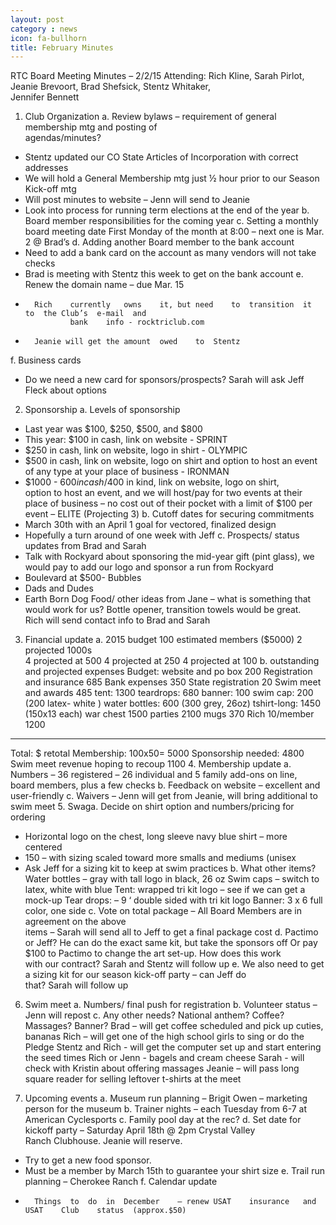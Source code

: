 ```yaml
---
layout: post
category : news
icon: fa-bullhorn
title: February Minutes
---
```

RTC	Board	Meeting	Minutes – 2/2/15
Attending:		Rich	Kline,	Sarah	Pirlot,	Jeanie	Brevoort,	Brad	Shefsick,	Stentz	Whitaker,	
									Jennifer	Bennett
 1. Club	Organization
 a. Review	bylaws	– requirement	of	general	membership	mtg	and	posting	of	
agendas/minutes?
 - Stentz	updated	our	CO	State	Articles	of	Incorporation	with	correct	
addresses
 - We	will	hold	a	General	Membership	mtg	just	½	hour	prior	to our
Season	Kick-off	mtg
 - Will	post	minutes	to	website	– Jenn will	send	to	Jeanie
 - Look	into	process	for	running	term	elections at	the	end	of	the	year
b. Board	member	responsibilities	for	the	coming	year
c. Setting	a	monthly	board	meeting	date
 First	Monday	of the	month	at	8:00	– next	one	is	Mar.	2 @	Brad’s
d. Adding	another	Board	member	to	the	bank	account
 - Need	to	add	a	bank	card	on	the	account as	many	vendors	will	not	take	
checks
 - Brad is	meeting	with	Stentz this	week	to	get	on	the	bank	account
 e. Renew	the	domain	name	– due	Mar.	15
-		Rich	currently	owns	it,	but	need	to	transition	it	to	the	Club’s	e-mail	and	
				bank	info - rocktriclub.com
-		Jeanie will	get	the	amount	owed	to	Stentz
 f. Business	cards
- Do	we	need	a	new	card	for	sponsors/prospects?		Sarah will	ask	Jeff
Fleck about	options
2. Sponsorship
a. Levels	of	sponsorship
- Last	year	was	$100,	$250,	$500,	and	$800
- This	year:		$100	in	cash,	link	on	website - SPRINT
- $250	in	cash,	link	on	website,	logo	in	shirt - OLYMPIC
- $500	in	cash,	link	on	website,	logo	on	shirt	and	option	to	host	an	event	
of	any	type	at	your	place	of	business - IRONMAN
- $1000	- $600	in	cash/$400	in	kind,	link	on	website,	logo	on	shirt,	
option	to	host	an	event,	and	we	will	host/pay	for	two	events	at	their	
place	of	business	– no	cost	out	of	their	pocket	with	a	limit	of	$100	per	
event – ELITE		(Projecting	3)
b. Cutoff	dates	for	securing	commitments
- March	30th	with	an	April	1	goal	for	vectored,	finalized	design
- Hopefully	a	turn	around	of	one	week with	Jeff
c. Prospects/	status	updates	from	Brad and	Sarah
- Talk	with	Rockyard	about	sponsoring	the	mid-year	gift (pint	glass),	
we	would	pay	to	add our	logo	and sponsor a	run	from	Rockyard
- Boulevard	at	$500- Bubbles
- Dads	and	Dudes
- Earth	Born	Dog	Food/	other	ideas	from	Jane – what	is	something	that	
would	work	for	us?		Bottle	opener,	transition	towels would	be	great.		
Rich will	send	contact	info	to	Brad and	Sarah
3. Financial	update
a. 2015	budget
100	estimated	members		($5000)
2	projected	1000s	
4	projected	at	500
4	projected	at	250
4	projected	at	100
b. outstanding	and	projected	expenses
Budget: website and po box 200
Registration and insurance 685
Bank expenses 350
State registration 20
Swim meet and awards 485
tent: 1300
teardrops: 680
banner: 100
swim cap: 200 (200 latex- white )
water bottles: 600 (300 grey, 26oz)
tshirt-long: 1450 (150x13 each)
war chest 1500
parties 2100
mugs 370
Rich 10/member 1200
_____
Total: $ retotal
Membership: 100x50= 5000
Sponsorship needed: 4800
Swim meet revenue hoping to recoup 1100
4. Membership	update
a. Numbers – 36	registered	– 26	individual	and	5	family	add-ons	on	line,	
board	members,	plus	a	few	checks
b. Feedback	on	website – excellent	and	user-friendly
c. Waivers – Jenn will	get	from	Jeanie,	will	bring	additional	to	swim	meet
5. Swaga. Decide	on	shirt	option	and	numbers/pricing	for	ordering
- Horizontal	logo	on	the	chest,	long	sleeve	navy	blue	shirt	– more	
centered
- 150	– with	sizing	scaled	toward more	smalls	and	mediums (unisex
- Ask	Jeff for	a	sizing	kit	to	keep	at	swim	practices
b. What	other	items?		
Water	bottles	– gray	with	tall	logo	in	black,	26	oz
Swim	caps	– switch	to	latex,	white with	blue
Tent:		wrapped	tri	kit	logo	– see	if	we	can	get	a	mock-up
Tear	drops:	– 9	‘	double	sided	with	tri	kit	logo
Banner:		3	x	6	full	color,	one	side
c. Vote	on	total	package – All	Board	Members	are	in	agreement	on	the	above	
items – Sarah will	send	all	to	Jeff	to	get	a	final	package cost
d. Pactimo	or	Jeff?		He	can	do	the	exact	same	kit,	but	take	the	sponsors	off
Or	pay	$100	to	Pactimo	to	change	the	art	set-up.		How	does	this	work	
with	our	contract?		Sarah and	Stentz will	follow	up
e. We	also	need	to	get	a	sizing	kit	for	our	season	kick-off	party	– can	Jeff	do	
that?		Sarah will	follow	up
6. Swim	meet
a. Numbers/	final	push	for	registration
b. Volunteer	status – Jenn will	repost
c. Any	other	needs?		National	anthem?		Coffee?		Massages?		Banner?
Brad – will	get	coffee	scheduled and	pick	up	cuties,	bananas
Rich – will	get	one	of	the	high	school	girls	to	sing	or	do	the	Pledge
Stentz and	Rich - will	get	the	computer	set	up	and start	entering	the	seed
times
Rich or	Jenn - bagels	and	cream	cheese
Sarah - will	check	with	Kristin	about	offering	massages
Jeanie – will	pass	long	square	reader	for	selling leftover	t-shirts	at	the	
meet
		
7. Upcoming	events
a. Museum	run	planning – Brigit	Owen	– marketing	person	for	the	museum
b. Trainer	nights – each	Tuesday	from	6-7	at	American	Cyclesports
c. Family	pool	day	at	the	rec?
d. Set	date	for	kickoff	party – Saturday	April	18th @	2pm	Crystal	Valley	
Ranch	Clubhouse.		Jeanie will	reserve.
- Try	to	get	a	new	food	sponsor.
- Must	be	a	member	by	March	15th to	guarantee	your	shirt	size
e. Trail	run	planning – Cherokee	Ranch
f. Calendar	update
*		Things	to	do	in	December	– renew	USAT	insurance	and	USAT	Club	status	(approx.$50)
